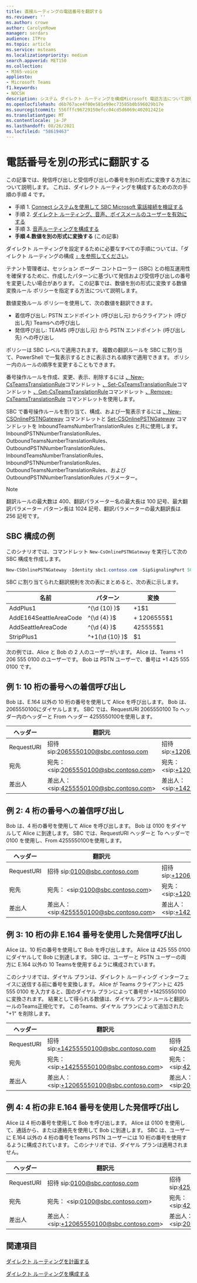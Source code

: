 ```yaml
---
title: 直接ルーティングの電話番号を翻訳する
ms.reviewer: ''
ms.author: crowe
author: CarolynRowe
manager: serdars
audience: ITPro
ms.topic: article
ms.service: msteams
ms.localizationpriority: medium
search.appverid: MET150
ms.collection:
- M365-voice
appliesto:
- Microsoft Teams
f1.keywords:
- NOCSH
description: システム ダイレクト ルーティングを構成Microsoft 電話方法について説明します。
ms.openlocfilehash: d6b767ace4f00e581e99ec73585b0b596029b17e
ms.sourcegitcommit: 556fffc96729150efcc04cd5d6069c402012421e
ms.translationtype: MT
ms.contentlocale: ja-JP
ms.lasthandoff: 08/26/2021
ms.locfileid: "58619463"
---
```

# <a name="translate-phone-numbers-to-an-alternate-format"></a>電話番号を別の形式に翻訳する

この記事では、発信呼び出しと受信呼び出しの番号を別の形式に変換する方法について説明します。  これは、ダイレクト ルーティングを構成するための次の手順の手順 4 です。

- 手順 1. [Connect システムを使用して SBC Microsoft 電話接続を検証する](direct-routing-connect-the-sbc.md) 
- 手順 2. [ダイレクト ルーティング、音声、ボイスメールのユーザーを有効にする](direct-routing-enable-users.md)   
- 手順 3. [音声ルーティングを構成する](direct-routing-voice-routing.md)
- **手順 4.数値を別の形式に変換する**   (この記事)

ダイレクト ルーティングを設定するために必要なすべての手順については、「ダイレクト ルーティングの構成 [」を参照してください](direct-routing-configure.md)。

テナント管理者は、セッション ボーダー コントローラー (SBC) との相互運用性を確保するために、作成したパターンに基づいて発信および受信呼び出しの番号を変更したい場合があります。 この記事では、数値を別の形式に変換する数値変換ルール ポリシーを指定する方法について説明します。 

数値変換ルール ポリシーを使用して、次の数値を翻訳できます。

- 着信呼び出し: PSTN エンドポイント (呼び出し元) からクライアント (呼び出し先) Teamsへの呼び出し
- 発信呼び出し: TEAMS (呼び出し元) から PSTN エンドポイント (呼び出し先) への呼び出し

ポリシーは SBC レベルで適用されます。 複数の翻訳ルールを SBC に割り当て、PowerShell で一覧表示するときに表示される順序で適用できます。 ポリシー内のルールの順序を変更することもできます。

番号操作ルールを作成、変更、表示、削除するには [、New-CsTeamsTranslationRule](/powershell/module/skype/new-csteamstranslationrule)コマンドレット [、Set-CsTeamsTranslationRule](/powershell/module/skype/set-csteamstranslationrule)コマンドレット [、Get-CsTeamsTranslationRule](/powershell/module/skype/get-csteamstranslationrule)コマンドレット [、Remove-CsTeamsTranslationRule](/powershell/module/skype/remove-csteamstranslationrule) コマンドレットを使用します。

SBC で番号操作ルールを割り当て、構成、および一覧表示するには [、New-CSOnlinePSTNGateway](/powershell/module/skype/new-csonlinepstngateway) コマンドレットと [Set-CSOnlinePSTNGateway](/powershell/module/skype/set-csonlinepstngateway) コマンドレットを InboundTeamsNumberTranslationRules と共に使用します。 InboundPSTNNumberTranslationRules、OutboundTeamsNumberTranslationRules、OutboundPSTNNumberTranslationRules、InboundTeamsNumberTranslationRules、InboundPSTNNumberTranslationRules、OutboundTeamsNumberTranslationRules、および OutboundPSTNNumberTranslationRules パラメーター。

> [!NOTE]
> 翻訳ルールの最大数は 400、翻訳パラメーター名の最大長は 100 記号、最大翻訳パラメーター パターン長は 1024 記号、翻訳パラメーターの最大翻訳長は 256 記号です。


## <a name="example-sbc-configuration"></a>SBC 構成の例

このシナリオでは、コマンドレット ```New-CsOnlinePSTNGateway``` を実行して次の SBC 構成を作成します。

```PowerShell
New-CSOnlinePSTNGateway -Identity sbc1.contoso.com -SipSignalingPort 5061 –InboundTeamsNumberTranslationRules ‘AddPlus1’, ‘AddE164SeattleAreaCode’ -InboundPSTNNumberTranslationRules ‘AddPlus1’ -OutboundPSTNNumberTranslationRules ‘AddSeattleAreaCode’,  -OutboundTeamsNumberTranslationRules ‘StripPlus1’
```

SBC に割り当てられた翻訳規則を次の表にまとめると、次の表に示します。

|名前  |パターン |変換  |
|---------|---------|---------|
|AddPlus1     |^(\d {10} )$          |+1$1          |
|AddE164SeattleAreaCode      |^(\d {4} )$          | + 1206555$1         |
|AddSeattleAreaCode    |^(\d {4} )$          | 425555$1         |
|StripPlus1    |^+1(\d {10} )$          | $1         |

次の例では、Alice と Bob の 2 人のユーザーがいます。 Alice は、Teams +1 206 555 0100 のユーザーです。 Bob は PSTN ユーザーで、番号は +1 425 555 0100 です。

## <a name="example-1-inbound-call-to-a-ten-digit-number"></a>例 1: 10 桁の番号への着信呼び出し

Bob は、E.164 以外の 10 桁の番号を使用して Alice を呼び出します。 Bob は、2065550100にダイヤルします。
SBC では、RequestURI 2065550100 To ヘッダー内のヘッダーと From ヘッダー 4255550100を使用します。


|ヘッダー  |翻訳元 |翻訳済みヘッダー |パラメーターとルールの適用  |
|---------|---------|---------|---------|
|RequestURI  |招待 sip:2065550100@sbc.contoso.com|招待 sip:+12065550100@sbc.contoso.com|InboundTeamsNumberTranslationRules 'AddPlus1'|
|宛先    |宛先： \<sip:2065550100@sbc.contoso.com>|宛先： \<sip:+12065550100@sbc.contoso.com>|InboundTeamsNumberTranlationRules 'AddPlus1'|
|差出人   |差出人： \<sip:4255550100@sbc.contoso.com>|差出人： \<sip:+14255550100@sbc.contoso.com>|InboundPSTNNumberTranslationRules 'AddPlus1'|

## <a name="example-2-inbound-call-to-a-four-digit-number"></a>例 2: 4 桁の番号への着信呼び出し

Bob は、4 桁の番号を使用して Alice を呼び出します。 Bob は 0100 をダイヤルして Alice に到達します。
SBC では、RequestURI ヘッダーと To ヘッダーで 0100 を使用し、From 4255550100を使用します。


|ヘッダー  |翻訳元 |翻訳済みヘッダー |パラメーターとルールの適用  |
|---------|---------|---------|---------|
|RequestURI  |招待 sip:0100@sbc.contoso.com          |招待 sip:+12065550100@sbc.contoso.com           |InboundTeamsNumberTranlationRules 'AddE164SeattleAreaCode'        |
|宛先    |宛先： \<sip:0100@sbc.contoso.com>|宛先： \<sip:+12065550100@sbc.contoso.com>|InboundTeamsNumberTranlationRules 'AddE164SeattleAreaCode'         |
|差出人   |差出人： \<sip:4255550100@sbc.contoso.com>|差出人： \<sip:+14255550100@sbc.contoso.com>|InboundPSTNNumberTranlationRules 'AddPlus1'        |

## <a name="example-3-outbound-call-using-a-ten-digit-non-e164-number"></a>例 3: 10 桁の非 E.164 番号を使用した発信呼び出し

Alice は、10 桁の番号を使用して Bob を呼び出します。 Alice は 425 555 0100 にダイヤルして Bob に到達します。
SBC は、ユーザーと PSTN ユーザーの両方に E.164 以外の 10 Teamsを使用するように構成されています。

このシナリオでは、ダイヤル プランは、ダイレクト ルーティング インターフェイスに送信する前に番号を変換します。 Alice が Teams クライアントに 425 555 0100 を入力すると、国のダイヤル プランによって番号が +14255550100 に変換されます。 結果として得られる数値は、ダイヤル プラン ルールと翻訳ルールのTeams正規化です。 このTeams、ダイヤル プランによって追加された "+1" を削除します。


|ヘッダー  |翻訳元 |翻訳済みヘッダー |パラメーターとルールの適用  |
|---------|---------|---------|---------|
|RequestURI  |招待 sip:+14255550100@sbc.contoso.com          |招待 sip:4255550100@sbc.contoso.com       |OutboundPSTNNumberTranlationRules 'StripPlus1'         |
|宛先    |宛先： \<sip:+14255550100@sbc.contoso.com>|宛先： \<sip:4255555555@sbc.contoso.com>|OutboundPSTNNumberTranlationRules 'StripPlus1'       |
|差出人   |差出人： \<sip:+12065550100@sbc.contoso.com>|差出人： \<sip:2065550100@sbc.contoso.com>|OutboundTeamsNumberTranlationRules 'StripPlus1'         |

## <a name="example-4-outbound-call-using-a-four-digit-non-e164-number"></a>例 4: 4 桁の非 E.164 番号を使用した発信呼び出し

Alice は 4 桁の番号を使用して Bob を呼び出します。 Alice は 0100 を使用して、通話から、または連絡先を使用して Bob に到達します。
SBC は、ユーザーに E.164 以外の 4 桁の番号をTeams PSTN ユーザーには 10 桁の番号を使用するように構成されています。 このシナリオでは、ダイヤル プランは適用されません。


|ヘッダー  |翻訳元 |翻訳済みヘッダー |パラメーターとルールの適用  |
|---------|---------|---------|---------|
|RequestURI  |招待 sip:0100@sbc.contoso.com           |招待 sip:4255550100@sbc.contoso.com       |InboundTeamsNumberTranlationRules 'AddSeattleAreaCode'         |
|宛先    |宛先： \<sip:0100@sbc.contoso.com>|宛先： \<sip:4255555555@sbc.contoso.com>|InboundTeamsNumberTranlationRulesList 'AddSeattleAreaCode'       |
|差出人   |差出人： \<sip:+12065550100@sbc.contoso.com>|差出人： \<sip:2065550100@sbc.contoso.com>| InboundPSTNNumberTranlationRules 'StripPlus1' |

## <a name="see-also"></a>関連項目

[ダイレクト ルーティングを計画する](direct-routing-plan.md)

[ダイレクト ルーティングを構成する](direct-routing-configure.md)